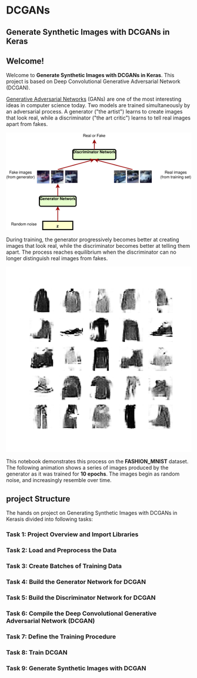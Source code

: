 # DCGANs
## Generate Synthetic Images with DCGANs in Keras

## Welcome!
Welcome to **Generate Synthetic Images with DCGANs in Keras**. This project is based on Deep Convolutional Generative Adversarial Network (DCGAN).

[Generative Adversarial Networks](https://arxiv.org/abs/1406.2661) (GANs) are one of the most interesting ideas in computer science today. Two models are trained simultaneously by an adversarial process. A generator ("the artist") learns to create images that look real, while a discriminator ("the art critic") learns to tell real images apart from fakes.

![GAN](DCGAN.png)

During training, the generator progressively becomes better at creating images that look real, while the discriminator becomes better at telling them apart. The process reaches equilibrium when the discriminator can no longer distinguish real images from fakes.

![DCGAN](dcgan.gif)

This notebook demonstrates this process on the **FASHION_MNIST** dataset. The following animation shows a series of images produced by the generator as it was trained for **10 epochs**. The images begin as random noise, and increasingly resemble over time.

## project Structure
The hands on project on Generating Synthetic Images with DCGANs in Kerasis divided into following tasks:

### Task 1: Project Overview and Import Libraries
### Task 2: Load and Preprocess the Data
### Task 3: Create Batches of Training Data
### Task 4: Build the Generator Network for DCGAN
### Task 5: Build the Discriminator Network for DCGAN
### Task 6: Compile the Deep Convolutional Generative Adversarial Network (DCGAN)
### Task 7: Define the Training Procedure
### Task 8: Train DCGAN
### Task 9: Generate Synthetic Images with DCGAN

